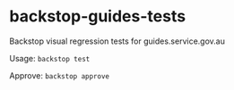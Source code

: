 # backstop-guides-tests
Backstop visual regression tests for guides.service.gov.au

Usage:
`backstop test`

Approve:
`backstop approve`
